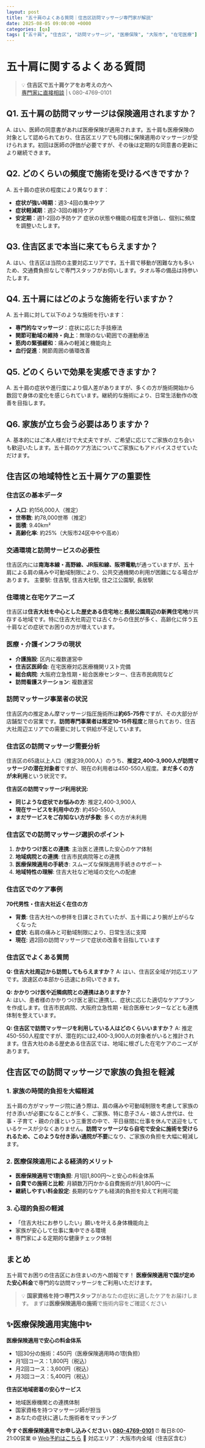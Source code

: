 ```yaml
---
layout: post
title: "五十肩のよくある質問｜住吉区訪問マッサージ専門家が解説"
date: 2025-08-05 09:00:00 +0000
categories: [qa]
tags: ["五十肩", "住吉区", "訪問マッサージ", "医療保険", "大阪市", "在宅医療"]
---
```



# 五十肩に関するよくある質問

> 💡 **住吉区で五十肩ケアをお考えの方へ**  
> [専門家に直接相談](https://peraichi.com/landing_pages/view/himawari-massage/) | 📞 080-4769-0101

## Q1. 五十肩の訪問マッサージは保険適用されますか？
A. はい、医師の同意書があれば医療保険が適用されます。五十肩も医療保険の対象として認められており、住吉区エリアでも同様に保険適用のマッサージが受けられます。初回は医師の評価が必要ですが、その後は定期的な同意書の更新により継続できます。

## Q2. どのくらいの頻度で施術を受けるべきですか？
A. 五十肩の症状の程度により異なります：
- **症状が強い時期**：週3-4回の集中ケア
- **症状軽減期**：週2-3回の維持ケア
- **安定期**：週1-2回の予防ケア
症状の状態や機能の程度を評価し、個別に頻度を調整いたします。

## Q3. 住吉区まで本当に来てもらえますか？
A. はい、住吉区は当院の主要対応エリアです。五十肩で移動が困難な方も多いため、交通費負担なしで専門スタッフがお伺いします。タオル等の備品は持参いたします。

## Q4. 五十肩にはどのような施術を行いますか？
A. 五十肩に対して以下のような施術を行います：
- **専門的なマッサージ**：症状に応じた手技療法
- **関節可動域の維持・向上**：無理のない範囲での運動療法
- **筋肉の緊張緩和**：痛みの軽減と機能向上
- **血行促進**：関節周囲の循環改善

## Q5. どのくらいで効果を実感できますか？
A. 五十肩の症状や進行度により個人差がありますが、多くの方が施術開始から数回で身体の変化を感じられています。継続的な施術により、日常生活動作の改善を目指します。

## Q6. 家族が立ち会う必要はありますか？
A. 基本的にはご本人様だけで大丈夫ですが、ご希望に応じてご家族の立ち会いも歓迎いたします。五十肩のケア方法についてご家族にもアドバイスさせていただけます。

## 住吉区の地域特性と五十肩ケアの重要性

### 住吉区の基本データ
- **人口**: 約156,000人（推定）
- **世帯数**: 約78,000世帯（推定）
- **面積**: 9.40km²
- **高齢化率**: 約25%（大阪市24区中やや高め）

### 交通環境と訪問サービスの必要性
住吉区内には**南海本線・高野線、JR阪和線、阪堺電軌**が通っていますが、五十肩による肩の痛みや可動域制限により、公共交通機関の利用が困難になる場合があります。
主要駅: 住吉駅, 住吉大社駅, 住之江公園駅, 長居駅

### 住環境と在宅ケアニーズ
住吉区は**住吉大社を中心とした歴史ある住宅地**と**長居公園周辺の新興住宅地**が共存する地域です。特に住吉大社周辺では古くからの住民が多く、高齢化に伴う五十肩などの症状でお困りの方が増えています。

### 医療・介護インフラの現状
- **介護施設**: 区内に複数運営中
- **住吉区医師会**: 在宅医療対応医療機関リスト完備
- **総合病院**: 大阪府立急性期・総合医療センター、住吉市民病院など
- **訪問看護ステーション**: 複数運営

### 訪問マッサージ事業者の状況
住吉区内の推定あん摩マッサージ指圧施術所は**約65-75件**ですが、その大部分が店舗型での営業です。**訪問専門事業者は推定10-15件程度**と限られており、住吉大社周辺エリアでの需要に対して供給が不足しています。

### 住吉区の訪問マッサージ需要分析
住吉区の65歳以上人口（推定39,000人）のうち、**推定2,400-3,900人が訪問マッサージの潜在対象者**ですが、現在の利用者は450-550人程度。**まだ多くの方が未利用**という状況です。

**住吉区の訪問マッサージ利用状況:**
- **同じような症状でお悩みの方**: 推定2,400-3,900人
- **現在サービスを利用中の方**: 約450-550人  
- **まだサービスをご存知ない方が多数**: 多くの方が未利用

### 住吉区での訪問マッサージ選択のポイント
1. **かかりつけ医との連携**: 主治医と連携した安心のケア体制
2. **地域病院との連携**: 住吉市民病院等との連携
3. **医療保険適用の手続き**: スムーズな保険適用手続きのサポート
4. **地域特性の理解**: 住吉大社など地域の文化への配慮

### 住吉区でのケア事例
**70代男性・住吉大社近く在住の方**
- **背景**: 住吉大社への参拝を日課とされていたが、五十肩により腕が上がらなくなった
- **症状**: 右肩の痛みと可動域制限により、日常生活に支障
- **現在**: 週2回の訪問マッサージで症状の改善を目指しています

### 住吉区でよくある質問
**Q: 住吉大社周辺から訪問してもらえますか？**
A: はい、住吉区全域が対応エリアです。浪速区の本部から迅速にお伺いできます。

**Q: かかりつけ医や近隣病院との連携はありますか？**  
A: はい、患者様のかかりつけ医と密に連携し、症状に応じた適切なケアプランを作成します。住吉市民病院、大阪府立急性期・総合医療センターなどとも連携体制を整えています。

**Q: 住吉区で訪問マッサージを利用している人はどのくらいいますか？**
A: 推定450-550人程度ですが、潜在的には2,400-3,900人の対象者がいると推計されます。住吉大社のある歴史ある住吉区では、地域に根ざした在宅ケアのニーズがあります。

## 住吉区での訪問マッサージで家族の負担を軽減

### 1. 家族の時間的負担を大幅軽減
五十肩の方がマッサージ院に通う際は、肩の痛みや可動域制限を考慮して家族の付き添いが必要になることが多く、ご家族、特に息子さん・娘さん世代は、仕事・子育て・親の介護という三重苦の中で、平日昼間に仕事を休んで送迎をしているケースが少なくありません。**訪問マッサージなら自宅で安全に施術を受けられるため、このような付き添い通院が不要**になり、ご家族の負担を大幅に軽減します。

### 2. 医療保険適用による経済的メリット
- **医療保険適用で1割負担**: 月1回1,800円～と安心の料金体系
- **自費での施術と比較**: 月額数万円かかる自費施術が月1,800円～に
- **継続しやすい料金設定**: 長期的なケアも経済的負担を抑えて利用可能

### 3. 心理的負担の軽減
- 「住吉大社にお参りしたい」願いを叶える身体機能向上
- 家族が安心して仕事に集中できる環境
- 専門家による定期的な健康チェック体制

## まとめ
五十肩でお困りの住吉区にお住まいの方へ朗報です！
**医療保険適用で国が定めた安心料金**で専門的な訪問マッサージをご利用いただけます。

> 💡 **国家資格を持つ専門スタッフ**があなたの症状に適したケアをお届けします。
> まずは**医療保険適用の施術**で施術内容をご確認ください

## ✨医療保険適用実施中✨

**医療保険適用で安心の料金体系**
- 1回30分の施術：450円（医療保険適用時の1割負担）
- 月1回コース：1,800円（税込）
- 月2回コース：3,600円（税込）
- 月3回コース：5,400円（税込）

**住吉区地域密着の安心サービス**
- 地域医療機関との連携体制
- 国家資格を持つマッサージ師が担当
- あなたの症状に適した施術者をマッチング

**今すぐ医療保険適用でお申し込みください**
📞 **[080-4769-0101](tel:080-4769-0101)**
⏰ 毎日8:00-21:00営業
🌐 [Web予約はこちら](https://peraichi.com/landing_pages/view/himawari-massage/)
📍 対応エリア：大阪市内全域（住吉区含む）